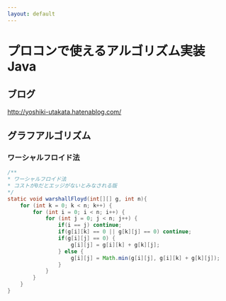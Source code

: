 ```yaml
---
layout: default
---
```


プロコンで使えるアルゴリズム実装 Java
====

## ブログ

http://yoshiki-utakata.hatenablog.com/


## グラフアルゴリズム

### ワーシャルフロイド法

```java
/**
* ワーシャルフロイド法
* コストが0だとエッジがないとみなされる版
*/
static void warshallFloyd(int[][] g, int n){
	for (int k = 0; k < n; k++) {
		for (int i = 0; i < n; i++) {
			for (int j = 0; j < n; j++) {
				if(i == j) continue;
				if(g[i][k] == 0 || g[k][j] == 0) continue;
				if(g[i][j] == 0) {
					g[i][j] = g[i][k] + g[k][j];
				} else {
					g[i][j] = Math.min(g[i][j], g[i][k] + g[k][j]);
				}
			}
		}
	}
}
```
